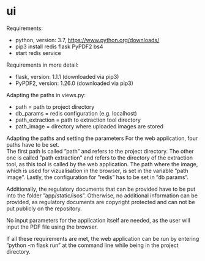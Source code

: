 # ui

Requirements: 
* python, version: 3.7, https://www.python.org/downloads/ 
* pip3 install redis flask PyPDF2 bs4 
* start redis service 
 
Requirements in more detail: 
* flask, version: 1.1.1 (downloaded via pip3) 
* PyPDF2, version: 1.26.0 (downloaded via pip3) 
 
 
Adapting the paths in views.py: 
* path = path to project directory 
* db_params = redis configuration (e.g. localhost) 
* path_extraction = path to extraction tool directory  
* path_image = directory where uploaded images are stored 
 
 
Adapting the paths and setting the parameters 
For the web application, four paths have to be set.  
The first path is called ”path” and refers to the project directory. The other one is 
called ”path extraction” and refers to the directory of the extraction tool, as this tool is 
called by the web application. The path where the image, which is used for vizualisation 
in the browser, is set in the variable ”path image”. Lastly, the configuration for ”redis” 
has to be set in ”db params”.  
 
 
Additionally, the regulatory documents that can be provided have to be put into the folder ”app/static/isos”. 
Otherwise, no additional information can be provided, as regulatory documents are 
copyright protected and can not be put publicly on the repository.  
 
No input parameters for the application itself are needed, as the user will input the PDF file using the browser. 
 
If all these requirements are met, the web application can be run by entering ”python -m flask run” 
at the command line while being in the project directory. 
